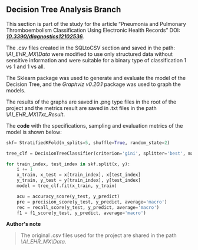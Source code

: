##  **Decision Tree Analysis Branch**

This section is part of the study for the article “Pneumonia and Pulmonary Thromboembolism Classification Using Electronic Health Records” DOI: [_**10.3390/diagnostics12102536**_](https://doi.org/10.3390/diagnostics12102536). 

The .csv files created in the SQLtoCSV section and saved in the path: *\AI_EHR_MX\Data* were modified to use only structured data without sensitive information and were suitable for a binary type of classification 1 vs 1 and 1 vs all.

The Sklearn package was used to generate and evaluate the model of the Decision Tree, and the *Graphviz v0.20.1* package was used to graph the models.

The results of the graphs are saved in .png type files in the root of the project and the metrics result are saved in .txt files in the path *\AI_EHR_MX\Txt_Result*.

The **code** with the specifications, sampling and evaluation metrics of the model is shown below:

``` py
skf= StratifiedKFold(n_splits=5, shuffle=True, random_state=2) 

tree_clf = DecisionTreeClassifier(criterion='gini', splitter='best', max_depth=3, min_samples_split=5)

for train_index, test_index in skf.split(x, y):
    i += 1
    x_train, x_test = x[train_index], x[test_index]
    y_train, y_test = y[train_index], y[test_index]
    model = tree_clf.fit(x_train, y_train)

    acu = accuracy_score(y_test, y_predict)
    pre = precision_score(y_test, y_predict, average='macro')
    rec = recall_score(y_test, y_predict, average='macro')
    f1 = f1_score(y_test, y_predict, average='macro')
```

**Author's note**
>The original .csv files used for the project are shared in the path *\AI_EHR_MX\Data*. 












